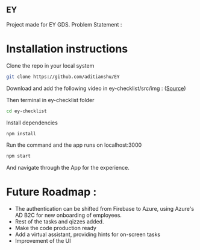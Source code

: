 ## EY

Project made for EY GDS. 
Problem Statement : 
# Installation instructions

Clone the repo in your local system
```sh
git clone https://github.com/aditianshu/EY
```

Download and add the following video in ey-checklist/src/img :
([Source](https://drive.google.com/file/d/1lFl-nkj4wQhMYglAce88lvh0zsXGeb09/view?usp=sharing))

Then terminal in ey-checklist folder

```sh
cd ey-checklist
```

Install dependencies

```sh
npm install
```

Run the command and the app runs on localhost:3000

```sh
npm start
```

And navigate through the App for the experience.

# Future Roadmap :

- The authentication can be shifted from Firebase to Azure, using Azure's AD B2C for new onboarding of employees. 
- Rest of the tasks and qizzes added.
- Make the code production ready
- Add a virtual assistant, providing hints for on-screen tasks
- Improvement of the UI
